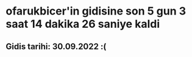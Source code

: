 # ofarukbicer'in gidisine son 5 gun 3 saat 14 dakika 26 saniye kaldi

## Gidis tarihi: 30.09.2022 :(